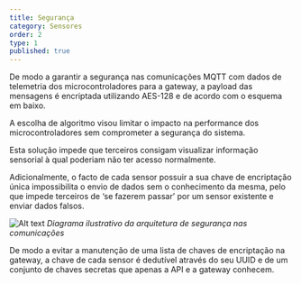 ```yaml
---
title: Segurança
category: Sensores
order: 2
type: 1
published: true
---
```


De modo a garantir a segurança nas comunicações MQTT com dados de telemetria dos microcontroladores para a gateway, a payload das mensagens é encriptada utilizando AES-128 e de acordo com o esquema em baixo.

A escolha de algoritmo visou limitar o impacto na performance dos microcontroladores sem comprometer a segurança do sistema.

Esta solução impede que terceiros consigam visualizar informação sensorial à qual poderiam não ter acesso normalmente.

Adicionalmente, o facto de cada sensor possuir a sua chave de encriptação única impossibilita o envio de dados sem o conhecimento da mesma, pelo que impede terceiros de ‘se fazerem passar’ por um sensor existente e enviar dados falsos.


![Alt text](/images/posts/Segurança.png?raw=true "Title")
*Diagrama ilustrativo da arquitetura de segurança nas comunicações*

De modo a evitar a manutenção de uma lista de chaves de encriptação na gateway, a chave de cada sensor é dedutível através do seu UUID e de um conjunto de chaves secretas que apenas a API e a gateway conhecem. 

